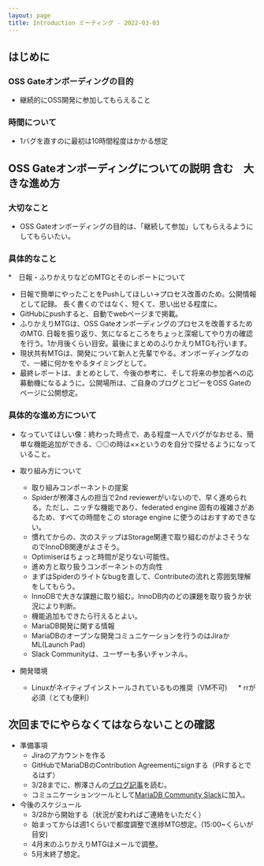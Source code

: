 ```yaml
---
layout: page
title: Introduction ミーティング - 2022-03-03
---
```


## はじめに

### OSS Gateオンボーディングの目的
* 継続的にOSS開発に参加してもらえること

### 時間について
* 1バグを直すのに最初は10時間程度はかかる想定

## OSS Gateオンボーディングについての説明 含む　大きな進め方
### 大切なこと
* OSS Gateオンボーディングの目的は、「継続して参加」してもらえるようにしてもらいたい。

### 具体的なこと
*　日報・ふりかえりなどのMTGとそのレポートについて
  * 日報で簡単にやったことをPushしてほしい→プロセス改善のため。公開情報として記録。 長く書くのではなく、短くて、思い出せる程度に。
  * GitHubにpushすると、自動でwebページまで掲載。
  * ふりかえりMTGは、OSS Gateオンボーディングのプロセスを改善するためのMTG. 日報を振り返り、気になるところをちょっと深堀してやり方の確認を行う。1か月後くらい目安。最後にまとめのふりかえりMTGも行います。
  * 現状共有MTGは、開発について新人と先輩でやる。オンボーディングなので、一緒に何かをやるタイミングとして。
  * 最終レポートは、まとめとして、今後の参考に、そして将来の参加者への応募動機になるように。公開場所は、ご自身のブログとコピーをOSS Gateのページに公開想定。  

### 具体的な進め方について
* なっていてほしい像：終わった時点で、ある程度一人でバグがなおせる、簡単な機能追加ができる、◎◎の時は××というのを自分で探せるようになっていること。

* 取り組み方について
  - 取り組みコンポーネントの提案
   * Spiderが栁澤さんの担当で2nd reviewerがいないので、早く進められる。ただし、ニッチな機能であり、federated engine 固有の複雑さがあるため、すべての時間をこの storage engine に使うのはおすすめできない。
   * 慣れてからの、次のステップはStorage関連で取り組むのがよさそうなのでInnoDB関連がよさそう。
   * Optimiserはちょっと時間が足りない可能性。

  -  進め方と取り扱うコンポーネントの方向性
   * まずはSpiderのライトなbugを直して、Contributeの流れと雰囲気理解をしてもらう。
   * InnoDBで大きな課題に取り組む。InnoDB内のどの課題を取り扱うか状況により判断。
   * 機能追加もできたら行えるとよい。

  -  MariaDB開発に関する情報
   * MariaDBのオープンな開発コミュニケーションを行うのはJiraかML(Launch Pad)
   * Slack Communityは、ユーザーも多いチャンネル。

* 開発環境
   * Linuxがネイティブインストールされているもの推奨（VM不可)
  　  * rrが必須（とても便利）

## 次回までにやらなくてはならないことの確認
* 準備事項
  * Jiraのアカウントを作る
  * GitHubでMariaDBのContribution Agreementにsignする（PRするとでるはず）
  * 3/28までに、栁澤さんの[ブログ記事](https://nayuta-yanagisawa.hatenablog.com/entry/learning-mysql-mariadb-debugging-by-example)を読む。
  * コミュニケーションツールとして[MariaDB Community Slack](https://mariadb-community.slack.com/join/shared_invite/zt-zsm8x5hi-rP2u53moQU04b00ZawZeDQ?_ga=2.83966303.711499327.1638802875-958275498.1628377119#/shared-invite/email)に加入。 
* 今後のスケジュール
  * 3/28から開始する（状況が変わればご連絡をいただく）
  * 始まってからは週1くらいで都度調整で進捗MTG想定。(15:00~くらいが目安)
  * 4月末のふりかえりMTGはメールで調整。
  * 5月末終了想定。

